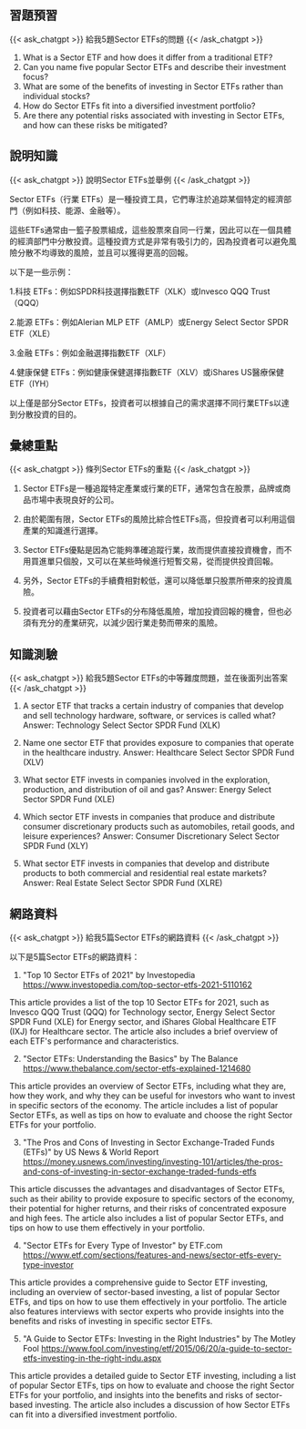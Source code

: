 ## 習題預習
{{< ask_chatgpt >}}
給我5題Sector ETFs的問題
{{< /ask_chatgpt >}}



1. What is a Sector ETF and how does it differ from a traditional ETF? 
2. Can you name five popular Sector ETFs and describe their investment focus? 
3. What are some of the benefits of investing in Sector ETFs rather than individual stocks? 
4. How do Sector ETFs fit into a diversified investment portfolio? 
5. Are there any potential risks associated with investing in Sector ETFs, and how can these risks be mitigated?   

## 說明知識
{{< ask_chatgpt >}}
說明Sector ETFs並舉例
{{< /ask_chatgpt >}}



Sector ETFs（行業 ETFs）是一種投資工具，它們專注於追踪某個特定的經濟部門（例如科技、能源、金融等）。

這些ETFs通常由一籃子股票組成，這些股票來自同一行業，因此可以在一個具體的經濟部門中分散投資。這種投資方式是非常有吸引力的，因為投資者可以避免風險分散不均導致的風險，並且可以獲得更高的回報。

以下是一些示例：

1.科技 ETFs：例如SPDR科技選擇指數ETF（XLK）或Invesco QQQ Trust（QQQ）

2.能源 ETFs：例如Alerian MLP ETF（AMLP）或Energy Select Sector SPDR ETF（XLE）

3.金融 ETFs：例如金融選擇指數ETF（XLF）

4.健康保健 ETFs：例如健康保健選擇指數ETF（XLV）或iShares US醫療保健ETF（IYH）

以上僅是部分Sector ETFs，投資者可以根據自己的需求選擇不同行業ETFs以達到分散投資的目的。   

## 彙總重點
{{< ask_chatgpt >}}
條列Sector ETFs的重點
{{< /ask_chatgpt >}}



1. Sector ETFs是一種追蹤特定產業或行業的ETF，通常包含在股票，品牌或商品市場中表現良好的公司。

2. 由於範圍有限，Sector ETFs的風險比綜合性ETFs高，但投資者可以利用這個產業的知識進行選擇。

3. Sector ETFs優點是因為它能夠準確追蹤行業，故而提供直接投資機會，而不用買進單只個股，又可以在某些時候進行短暫交易，從而提供投資回報。

4. 另外，Sector ETFs的手續費相對較低，還可以降低單只股票所帶來的投資風險。

5. 投資者可以藉由Sector ETFs的分布降低風險，增加投資回報的機會，但也必須有充分的產業研究，以減少因行業走勢而帶來的風險。   

## 知識測驗
{{< ask_chatgpt >}}
給我5題Sector ETFs的中等難度問題，並在後面列出答案
{{< /ask_chatgpt >}}



1. A sector ETF that tracks a certain industry of companies that develop and sell technology hardware, software, or services is called what?
Answer: Technology Select Sector SPDR Fund (XLK)

2. Name one sector ETF that provides exposure to companies that operate in the healthcare industry.
Answer: Healthcare Select Sector SPDR Fund (XLV)

3. What sector ETF invests in companies involved in the exploration, production, and distribution of oil and gas?
Answer: Energy Select Sector SPDR Fund (XLE)

4. Which sector ETF invests in companies that produce and distribute consumer discretionary products such as automobiles, retail goods, and leisure experiences?
Answer: Consumer Discretionary Select Sector SPDR Fund (XLY)

5. What sector ETF invests in companies that develop and distribute products to both commercial and residential real estate markets?
Answer: Real Estate Select Sector SPDR Fund (XLRE)   

## 網路資料
{{< ask_chatgpt >}}
給我5篇Sector ETFs的網路資料
{{< /ask_chatgpt >}}



以下是5篇Sector ETFs的網路資料：

1. "Top 10 Sector ETFs of 2021" by Investopedia
https://www.investopedia.com/top-sector-etfs-2021-5110162

This article provides a list of the top 10 Sector ETFs for 2021, such as Invesco QQQ Trust (QQQ) for Technology sector, Energy Select Sector SPDR Fund (XLE) for Energy sector, and iShares Global Healthcare ETF (IXJ) for Healthcare sector. The article also includes a brief overview of each ETF's performance and characteristics.

2. "Sector ETFs: Understanding the Basics" by The Balance
https://www.thebalance.com/sector-etfs-explained-1214680

This article provides an overview of Sector ETFs, including what they are, how they work, and why they can be useful for investors who want to invest in specific sectors of the economy. The article includes a list of popular Sector ETFs, as well as tips on how to evaluate and choose the right Sector ETFs for your portfolio.

3. "The Pros and Cons of Investing in Sector Exchange-Traded Funds (ETFs)" by US News & World Report
https://money.usnews.com/investing/investing-101/articles/the-pros-and-cons-of-investing-in-sector-exchange-traded-funds-etfs

This article discusses the advantages and disadvantages of Sector ETFs, such as their ability to provide exposure to specific sectors of the economy, their potential for higher returns, and their risks of concentrated exposure and high fees. The article also includes a list of popular Sector ETFs, and tips on how to use them effectively in your portfolio.

4. "Sector ETFs for Every Type of Investor" by ETF.com
https://www.etf.com/sections/features-and-news/sector-etfs-every-type-investor

This article provides a comprehensive guide to Sector ETF investing, including an overview of sector-based investing, a list of popular Sector ETFs, and tips on how to use them effectively in your portfolio. The article also features interviews with sector experts who provide insights into the benefits and risks of investing in specific sector ETFs.

5. "A Guide to Sector ETFs: Investing in the Right Industries" by The Motley Fool
https://www.fool.com/investing/etf/2015/06/20/a-guide-to-sector-etfs-investing-in-the-right-indu.aspx

This article provides a detailed guide to Sector ETF investing, including a list of popular Sector ETFs, tips on how to evaluate and choose the right Sector ETFs for your portfolio, and insights into the benefits and risks of sector-based investing. The article also includes a discussion of how Sector ETFs can fit into a diversified investment portfolio.   

